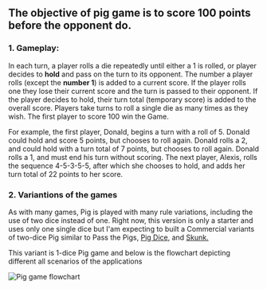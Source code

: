 ## The objective of pig game is to score 100 points before the opponent do.
### 1. Gameplay:
In each turn, a player rolls a die repeatedly until either a 1 is rolled, or player decides to **hold** and pass on the turn to its opponent. The number a player rolls (except the **number 1**) is added to a current score. 
If the player rolls one they lose their current score and the turn is passed to their opponent. 
If the player decides to hold, their turn total (temporary score) is added to the overall score.
Players take turns to roll a single die as many times as they wish. 
The first player to score 100 win the Game. 

For example, the first player, Donald, begins a turn with a roll of 5. Donald could hold and score 5 points, but chooses to roll again. Donald rolls a 2, and could hold with a turn total of 7 points, but chooses to roll again. Donald rolls a 1, and must end his turn without scoring. The next player, Alexis, rolls the sequence 4-5-3-5-5, after which she chooses to hold, and adds her turn total of 22 points to her score.

### 2. Variantions of the games

As with many games, Pig is played with many rule variations, including the use of two dice instead of one. Right now, this version is only a starter and uses only one single dice but I'am expecting to built a Commercial variants of two-dice Pig similar to Pass the Pigs, [Pig Dice](https://www.boardgamegeek.com/boardgame/11022/pig-dice), and [Skunk.](https://www.boardgamegeek.com/boardgame/3425/skunk)




This variant is 1-dice Pig game and below is the flowchart depicting different all scenarios of the applications

![Pig game flowchart ](https://github.com/seifedd/Dice/blob/master/pig-game-flowchart.png )
